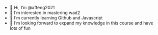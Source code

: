 - 👋 Hi, I’m @xffeng2021
- 👀 I’m interested in mastering wad2
- 🌱 I’m currently learning Github and Javascript
- 💞️ I’m looking forward to expand my knowledge in this course and have lots of fun

<!---
xffeng2021/xffeng2021 is a ✨ special ✨ repository because its `README.md` (this file) appears on your GitHub profile.
You can click the Preview link to take a look at your changes.
--->
